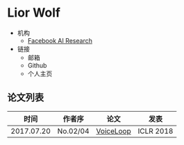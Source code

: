 # Lior Wolf

- 机构
  - [Facebook AI Research](../Institutions/Meta.AI.md)
- 链接
  - 邮箱
  - Github
  - 个人主页

## 论文列表

| 时间 | 作者序 | 论文 | 发表 |
|:-:|:-:|---|---|
| 2017.07.20 | No.02/04 | [VoiceLoop](../Models/TTS2_Acoustic/2017.07.20_VoiceLoop.md) | ICLR 2018 |